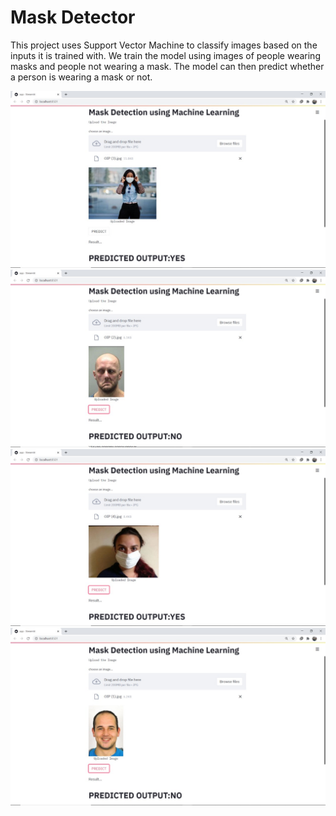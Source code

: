 # Mask Detector
This project uses Support Vector Machine to classify images based on the inputs it is trained with.
We train the model using images of people wearing masks and people not wearing a mask.
The model can then predict whether a person is wearing a mask or not.

![](Images/1.jpeg)
![](Images/2.jpeg)
![](Images/3.jpeg)
![](Images/4.jpeg)

